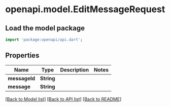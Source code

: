 # openapi.model.EditMessageRequest

## Load the model package
```dart
import 'package:openapi/api.dart';
```

## Properties
Name | Type | Description | Notes
------------ | ------------- | ------------- | -------------
**messageId** | **String** |  | 
**message** | **String** |  | 

[[Back to Model list]](../README.md#documentation-for-models) [[Back to API list]](../README.md#documentation-for-api-endpoints) [[Back to README]](../README.md)



